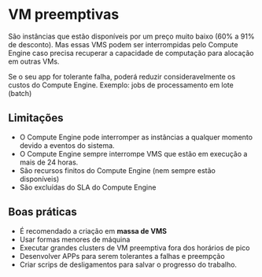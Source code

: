 # VM preemptivas

São instâncias que estão disponíveis por um preço muito baixo (60% a 91% de desconto). Mas essas VMS podem ser interrompidas pelo Compute Engine caso precisa recuperar a capacidade de computação para alocação em outras VMs.

Se o seu app for tolerante falha, poderá reduzir consideravelmente os custos do Compute Engine. Exemplo: jobs de processamento em lote (batch)

## Limitações

- O Compute Engine pode interromper as instâncias a qualquer momento devido a eventos do sistema.
- O Compute Engine sempre interrompe VMS que estão em execução a mais de 24 horas.
- São recursos finitos do Compute Engine (nem sempre estão disponíveis)
- São excluídas do SLA do Compute Engine

## Boas práticas

- É recomendado a criação em **massa de VMS**
- Usar formas menores de máquina
- Executar grandes clusters de VM preemptiva fora dos horários de pico
- Desenvolver APPs para serem tolerantes a falhas e preempção
- Criar scrips de desligamentos para salvar o progresso do trabalho.
